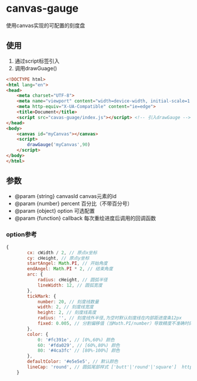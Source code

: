 # canvas-gauge
使用canvas实现的可配置的刻度盘
## 使用
1. 通过script标签引入
2. 调用drawGuage()
``` html
<!DOCTYPE html>
<html lang="en">
<head>
    <meta charset="UTF-8">
    <meta name="viewport" content="width=device-width, initial-scale=1.0">
    <meta http-equiv="X-UA-Compatible" content="ie=edge">
    <title>Document</title>
    <script src="cavas-guage/index.js"></script> <!-- 引入drawGauge -->
</head>
<body>
    <canvas id="myCanvas"></canvas>
    <script>
        drawGauge('myCanvas',90)
    </script>
</body>
</html>
```
## 参数
- @param {string} canvasId canvas元素的id
- @param {number} percent 百分比（不带百分号）
- @param {object} option 可选配置
- @param {function} callback 每次重绘进度后调用的回调函数

### option参考
``` js
{
        cx: cWidth / 2, // 原点x坐标
        cy: cHeight, // 原点y坐标
        startAngel: Math.PI, // 开始角度
        endAngel: Math.PI * 2, // 结束角度
        arc: {
            radius: cHeight, // 圆弧半径
            lineWidth: 12, // 圆弧宽度
        },
        tickMark: {
            number: 20, // 刻度线数量
            width: 2, // 刻度线宽度
            height: 2, // 刻度线高度
            radius: '', // 刻度线外半径,为空时默认刻度线在内部距进度条12px
            fixed: 0.005, // 分割偏移值（当Math.PI/number）导致精度不准确时的手动修复值
        },
        color: {
            0: '#fc391e', // [0%,60%) 颜色
            60: '#fda029', // [60%,80%) 颜色
            80: '#4ca3fc' // [80%-100%] 颜色
        },
        defaultColor: '#e5e5e5', // 默认颜色
        lineCap: 'round', // 圆弧尾部样式 ['butt'|'round'|'square']  https://developer.mozilla.org/zh-CN/docs/Web/API/CanvasRenderingContext2D/lineCap
    }
```
